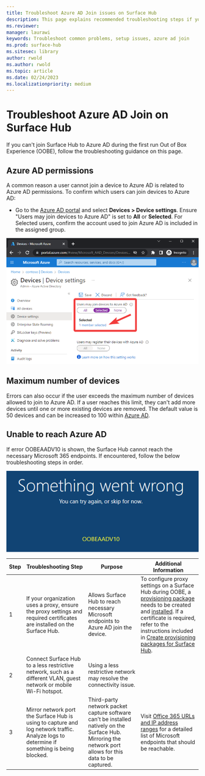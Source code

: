 ```yaml
---
title: Troubleshoot Azure AD Join issues on Surface Hub
description: This page explains recommended troubleshooting steps if you're unable to Azure AD join a Surface Hub during the out of box experience.
ms.reviewer: 
manager: laurawi
keywords: Troubleshoot common problems, setup issues, azure ad join
ms.prod: surface-hub
ms.sitesec: library
author: rwold
ms.author: rwold
ms.topic: article
ms.date: 02/24/2023
ms.localizationpriority: medium
---
```


# Troubleshoot Azure AD Join on Surface Hub

If you can't join Surface Hub to Azure AD during the first run Out of Box Experience (OOBE), follow the troubleshooting guidance on this page.

## Azure AD permissions

A common reason a user cannot join a device to Azure AD is related to Azure AD permissions. To confirm which users can join devices to Azure AD:

- Go to the [Azure AD portal](https://portal.azure.com/#view/Microsoft_AAD_IAM/ActiveDirectoryMenuBlade/%7E/Overview) and select **Devices > Device settings**. Ensure "Users may join devices to Azure AD" is set to **All** or **Selected**. For Selected users, confirm the account used to join Azure AD is included in the assigned group.

![Showing Azure device settings page where users can be scoped to join devices to Azure AD](images/troubleshoot-azure-ad-join-1.png)

## Maximum number of devices

Errors can also occur if the user exceeds the maximum number of devices allowed to join to Azure AD. If a user reaches this limit, they can't add more devices until one or more existing devices are removed. The default value is 50 devices and can be increased to 100 within [Azure AD](/azure/active-directory/devices/device-management-azure-portal#configure-device-settings).

## Unable to reach Azure AD

If error OOBEAADV10 is shown, the Surface Hub cannot reach the necessary Microsoft 365 endpoints. If encountered, follow the below troubleshooting steps in order.

![Image showing an error of "something went wrong" with error code OOBEAADV10](images/troubleshoot-azure-ad-join-2.png)

| **Step** | **Troubleshooting Step**                                                                                                                  | **Purpose**                                                                                                                                                  | **Additional Information**                                                                                                                                                                                                                                                                                                                                                                                                                                                                                                                                                                                              |
| -------- | ----------------------------------------------------------------------------------------------------------------------------------------- | ------------------------------------------------------------------------------------------------------------------------------------------------------------ | ----------------------------------------------------------------------------------------------------------------------------------------------------------------------------------------------------------------------------------------------------------------------------------------------------------------------------------------------------------------------------------------------------------------------------------------------------------------------------------------------------------------------------------------------------------------------------------------------------------------------- |
| 1        | If your organization uses a proxy, ensure the proxy settings and required certificates are installed on the Surface Hub.          | Allows Surface Hub to reach necessary Microsoft endpoints to Azure AD join the device.                                                                       | To configure proxy settings on a Surface Hub during OOBE, a [provisioning package](/surface-hub/provisioning-packages-for-surface-hub) needs to be created and [installed](/surface-hub/provisioning-packages-for-surface-hub#apply-a-provisioning-package-to-surface-hub). If a certificate is required, refer to the instructions included in [Create provisioning packages for Surface Hub](/surface-hub/provisioning-packages-for-surface-hub#add-a-certificate-to-your-package). |
| 2        | Connect Surface Hub to a less restrictive network, such as a different VLAN, guest network or mobile Wi-Fi hotspot.                       | Using a less restrictive network may resolve the connectivity issue.                                                                               |                                                                                                                                                                                                                                                                                                                                                                                                                                                                                    |
| 3        | Mirror network port the Surface Hub is using to capture and log network traffic. Analyze logs to determine if something is being blocked. | Third-party network packet capture software can't be installed natively on the Surface Hub. Mirroring the network port allows for this data to be captured. | Visit [Office 365 URLs and IP address ranges](/microsoft-365/enterprise/urls-and-ip-address-ranges) for a detailed list of Microsoft endpoints that should be reachable.                                                                                                                                                                                                                                                                                                                                                                                           |

